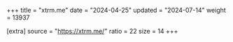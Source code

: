 +++
title = "xtrm.me"
date = "2024-04-25"
updated = "2024-07-14"
weight = 13937

[extra]
source = "https://xtrm.me/"
ratio = 22
size = 14
+++
